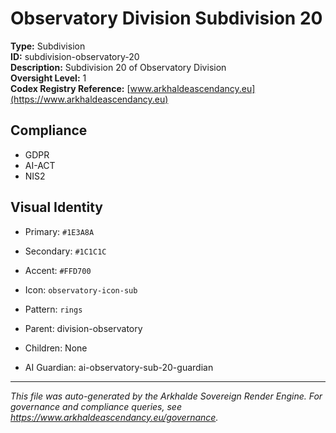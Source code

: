 # Observatory Division Subdivision 20

**Type:** Subdivision  
**ID:** subdivision-observatory-20  
**Description:** Subdivision 20 of Observatory Division  
**Oversight Level:** 1  
**Codex Registry Reference:** [www.arkhaldeascendancy.eu](https://www.arkhaldeascendancy.eu)

## Compliance

- GDPR
- AI-ACT
- NIS2

## Visual Identity

- Primary: `#1E3A8A`
- Secondary: `#1C1C1C`
- Accent: `#FFD700`
- Icon: `observatory-icon-sub`
- Pattern: `rings`


- Parent: division-observatory
- Children: None
- AI Guardian: ai-observatory-sub-20-guardian

---

*This file was auto-generated by the Arkhalde Sovereign Render Engine. For governance and compliance queries, see https://www.arkhaldeascendancy.eu/governance.*